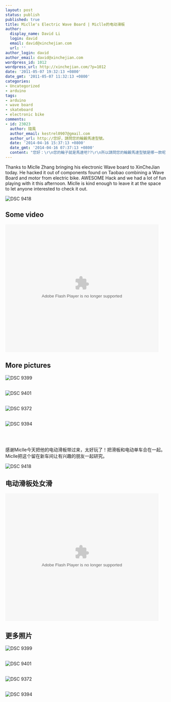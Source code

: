 ```yaml
---
layout: post
status: publish
published: true
title: Miclle's Electric Wave Board | Miclle的电动滑板
author:
  display_name: David Li
  login: david
  email: david@xinchejian.com
  url: ''
author_login: david
author_email: david@xinchejian.com
wordpress_id: 1012
wordpress_url: http://xinchejian.com/?p=1012
date: '2011-05-07 19:32:13 +0800'
date_gmt: '2011-05-07 11:32:13 +0800'
categories:
- Uncategorized
- arduino
tags:
- arduino
- wave board
- skateboard
- electronic bike
comments:
- id: 23023
  author: 隨風
  author_email: kestrel0907@gmail.com
  author_url: http://您好，請問您的輪轂馬達型號。
  date: '2014-04-16 15:37:13 +0800'
  date_gmt: '2014-04-16 07:37:13 +0800'
  content: "您好：\r\n您的輪子就是馬達吧??\r\n所以請問您的輪轂馬達型號是哪一款呢??\r\n謝謝"
---
```

<p><!--:en--></p>
<p>Thanks to Miclle Zhang bringing his electronic Wave board to XinCheJian today. He hacked it out of components found on Taobao combining a Wave Board and motor from electric bike. AWESOME Hack and we had a lot of fun playing with it this afternoon. Miclle is kind enough to leave it at the space to let anyone interested to check it out.</p></p>
<p><img style="display:block; margin-left:auto; margin-right:auto;" src="/uploads/2011/05/DSC_9418.jpg" alt="DSC 9418" title="DSC_9418.JPG" border="0"/></p></p>
<h2>Some video</h2></p>
<p><embed src="http://player.youku.com/player.php/sid/XMjY0ODgwMDIw/v.swf" quality="high" width="480" height="400" align="middle" allowScriptAccess="sameDomain" type="application/x-shockwave-flash"></embed></p>
<h2>More pictures</h2></p>
<p>
<img style="display:block; margin-left:auto; margin-right:auto;" src="/uploads/2011/05/DSC_9399.jpg" alt="DSC 9399" title="DSC_9399.JPG" border="0"/><br />
</p></p>
<p>
<img style="display:block; margin-left:auto; margin-right:auto;" src="/uploads/2011/05/DSC_9401.jpg" alt="DSC 9401" title="DSC_9401.JPG" border="0"/><br />
</p></p>
<p>
<img style="display:block; margin-left:auto; margin-right:auto;" src="/uploads/2011/05/DSC_93721.jpg" alt="DSC 9372" title="DSC_9372.jpg" border="0"/><br />
</p></p>
<p>
<img style="display:block; margin-left:auto; margin-right:auto;" src="/uploads/2011/05/DSC_9394.jpg" alt="DSC 9394" title="DSC_9394.jpg" border="0"/><br />
</p></p>
<p><!--:--><br />
<!--:zh--></p>
<p>感谢Miclle今天把他的电动滑板带过来，太好玩了！把滑板和电动单车合在一起。Miclle把这个留在新车间让有兴趣的朋友一起研究。</p></p>
<p><img style="display:block; margin-left:auto; margin-right:auto;" src="/uploads/2011/05/DSC_9418.jpg" alt="DSC 9418" title="DSC_9418.JPG" border="0"/></p></p>
<h2>电动滑板处女滑</h2></p>
<p><embed src="http://player.youku.com/player.php/sid/XMjY0ODgwMDIw/v.swf" quality="high" width="480" height="400" align="middle" allowScriptAccess="sameDomain" type="application/x-shockwave-flash"></embed></p>
<h2>更多照片</h2></p>
<p>
<img style="display:block; margin-left:auto; margin-right:auto;" src="/uploads/2011/05/DSC_9399.jpg" alt="DSC 9399" title="DSC_9399.JPG" border="0"/><br />
</p></p>
<p>
<img style="display:block; margin-left:auto; margin-right:auto;" src="/uploads/2011/05/DSC_9401.jpg" alt="DSC 9401" title="DSC_9401.JPG" border="0"/><br />
</p></p>
<p>
<img style="display:block; margin-left:auto; margin-right:auto;" src="/uploads/2011/05/DSC_93721.jpg" alt="DSC 9372" title="DSC_9372.jpg" border="0"/><br />
</p></p>
<p>
<img style="display:block; margin-left:auto; margin-right:auto;" src="/uploads/2011/05/DSC_9394.jpg" alt="DSC 9394" title="DSC_9394.jpg" border="0"/><br />
</p></p>
<p><!--:--></p>
